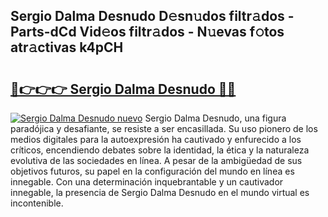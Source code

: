 ## Sergio Dalma Desnudo D𝚎sn𝚞dos filtr𝚊dos - Parts-dCd Vid𝚎os filtr𝚊dos - N𝚞evas f𝚘tos atr𝚊ctivas k4pCH

# <h2><a href="http://mb8ux0.tromn.icu/?c=Sergio+Dalma+Desnudo">🔗👉👉👉 Sergio Dalma Desnudo 🔗🔗</a></h2>

[![Sergio Dalma Desnudo nuevo](https://i.imgur.com/pEAQMta.gif)](http://mb8ux0.tromn.icu/?c=Sergio+Dalma+Desnudo)
Sergio Dalma Desnudo, una figura paradójica y desafiante, se resiste a ser encasillada. Su uso pionero de los medios digitales para la autoexpresión ha cautivado y enfurecido a los críticos, encendiendo debates sobre la identidad, la ética y la naturaleza evolutiva de las sociedades en línea. A pesar de la ambigüedad de sus objetivos futuros, su papel en la configuración del mundo en línea es innegable. Con una determinación inquebrantable y un cautivador innegable, la presencia de Sergio Dalma Desnudo en el mundo virtual es incontenible.
